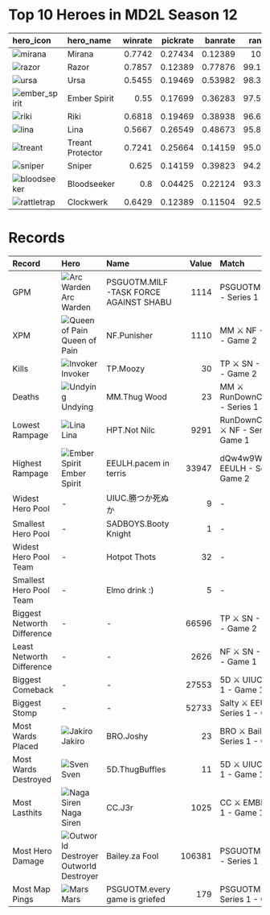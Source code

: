 
# Top 10 Heroes in MD2L Season 12

| hero_icon                                                                       | hero_name        |   winrate |   pickrate |   banrate |   rank |
|:--------------------------------------------------------------------------------|:-----------------|----------:|-----------:|----------:|-------:|
| ![mirana](https://courier.spectral.gg/images/dota/icons/mirana.png)             | Mirana           |    0.7742 |    0.27434 |   0.12389 | 100    |
| ![razor](https://courier.spectral.gg/images/dota/icons/razor.png)               | Razor            |    0.7857 |    0.12389 |   0.77876 |  99.17 |
| ![ursa](https://courier.spectral.gg/images/dota/icons/ursa.png)                 | Ursa             |    0.5455 |    0.19469 |   0.53982 |  98.35 |
| ![ember_spirit](https://courier.spectral.gg/images/dota/icons/ember_spirit.png) | Ember Spirit     |    0.55   |    0.17699 |   0.36283 |  97.52 |
| ![riki](https://courier.spectral.gg/images/dota/icons/riki.png)                 | Riki             |    0.6818 |    0.19469 |   0.38938 |  96.69 |
| ![lina](https://courier.spectral.gg/images/dota/icons/lina.png)                 | Lina             |    0.5667 |    0.26549 |   0.48673 |  95.87 |
| ![treant](https://courier.spectral.gg/images/dota/icons/treant.png)             | Treant Protector |    0.7241 |    0.25664 |   0.14159 |  95.04 |
| ![sniper](https://courier.spectral.gg/images/dota/icons/sniper.png)             | Sniper           |    0.625  |    0.14159 |   0.39823 |  94.21 |
| ![bloodseeker](https://courier.spectral.gg/images/dota/icons/bloodseeker.png)   | Bloodseeker      |    0.8    |    0.04425 |   0.22124 |  93.39 |
| ![rattletrap](https://courier.spectral.gg/images/dota/icons/rattletrap.png)     | Clockwerk        |    0.6429 |    0.12389 |   0.11504 |  92.56 |

# Records

| Record                      | Hero                                                                                                           | Name                                  |   Value | Match                                     | Match ID   |
|:----------------------------|:---------------------------------------------------------------------------------------------------------------|:--------------------------------------|--------:|:------------------------------------------|:-----------|
| GPM                         | ![Arc Warden](https://courier.spectral.gg/images/dota/icons/arc_warden.png) Arc Warden                         | PSGUOTM.MILF-TASK FORCE AGAINST SHABU |    1114 | PSGUOTM ⚔ Bailey - Series 1 - Game 2      | 6918777516 |
| XPM                         | ![Queen of Pain](https://courier.spectral.gg/images/dota/icons/queenofpain.png) Queen of Pain                  | NF.Punisher                           |    1110 | MM ⚔ NF - Series 1 - Game 2               | 6953580737 |
| Kills                       | ![Invoker](https://courier.spectral.gg/images/dota/icons/invoker.png) Invoker                                  | TP.Moozy                              |      30 | TP ⚔ SN - Series 1 - Game 2               | 6918791306 |
| Deaths                      | ![Undying](https://courier.spectral.gg/images/dota/icons/undying.png) Undying                                  | MM.Thug Wood                          |      23 | MM ⚔ RunDownClownTown - Series 1 - Game 1 | 6965957395 |
| Lowest Rampage              | ![Lina](https://courier.spectral.gg/images/dota/icons/lina.png) Lina                                           | HPT.Not Nilc                          |    9291 | RunDownClownTown ⚔ NF - Series 1 - Game 1 | 6930173170 |
| Highest Rampage             | ![Ember Spirit](https://courier.spectral.gg/images/dota/icons/ember_spirit.png) Ember Spirit                   | EEULH.pacem in terris                 |   33947 | dQw4w9WgXcQ ⚔ EEULH - Series 1 - Game 2   | 6930129729 |
| Widest Hero Pool            | -                                                                                                              | UIUC.勝つか死ぬか                     |       9 | -                                         | -          |
| Smallest Hero Pool          | -                                                                                                              | SADBOYS.Booty Knight                  |       1 | -                                         | -          |
| Widest Hero Pool Team       | -                                                                                                              | Hotpot Thots                          |      32 | -                                         | -          |
| Smallest Hero Pool Team     | -                                                                                                              | Elmo drink :)                         |       5 | -                                         | -          |
| Biggest Networth Difference | -                                                                                                              | -                                     |   66596 | TP ⚔ SN - Series 1 - Game 2               | 6918791306 |
| Least Networth Difference   | -                                                                                                              | -                                     |    2626 | NF ⚔ SN - Series 1 - Game 1               | 6966006341 |
| Biggest Comeback            | -                                                                                                              | -                                     |   27553 | 5D ⚔ UIUC - Series 1 - Game 1             | 6962710531 |
| Biggest Stomp               | -                                                                                                              | -                                     |   52733 | Salty ⚔ EEULH - Series 1 - Game 1         | 6964254536 |
| Most Wards Placed           | ![Jakiro](https://courier.spectral.gg/images/dota/icons/jakiro.png) Jakiro                                     | BRO.Joshy                             |      23 | BRO ⚔ Bailey - Series 1 - Game 1          | 6945218613 |
| Most Wards Destroyed        | ![Sven](https://courier.spectral.gg/images/dota/icons/sven.png) Sven                                           | 5D.ThugBuffles                        |      11 | 5D ⚔ UIUC - Series 1 - Game 1             | 6962710531 |
| Most Lasthits               | ![Naga Siren](https://courier.spectral.gg/images/dota/icons/naga_siren.png) Naga Siren                         | CC.J3r                                |    1025 | CC ⚔ EMBR - Series 1 - Game 1             | 6962591068 |
| Most Hero Damage            | ![Outworld Destroyer](https://courier.spectral.gg/images/dota/icons/obsidian_destroyer.png) Outworld Destroyer | Bailey.za Fool                        |  106381 | PSGUOTM ⚔ Bailey - Series 1 - Game 2      | 6918777516 |
| Most Map Pings              | ![Mars](https://courier.spectral.gg/images/dota/icons/mars.png) Mars                                           | PSGUOTM.every game is griefed         |     179 | PSGUOTM ⚔ BRO - Series 1 - Game 1         | 6965963911 |

